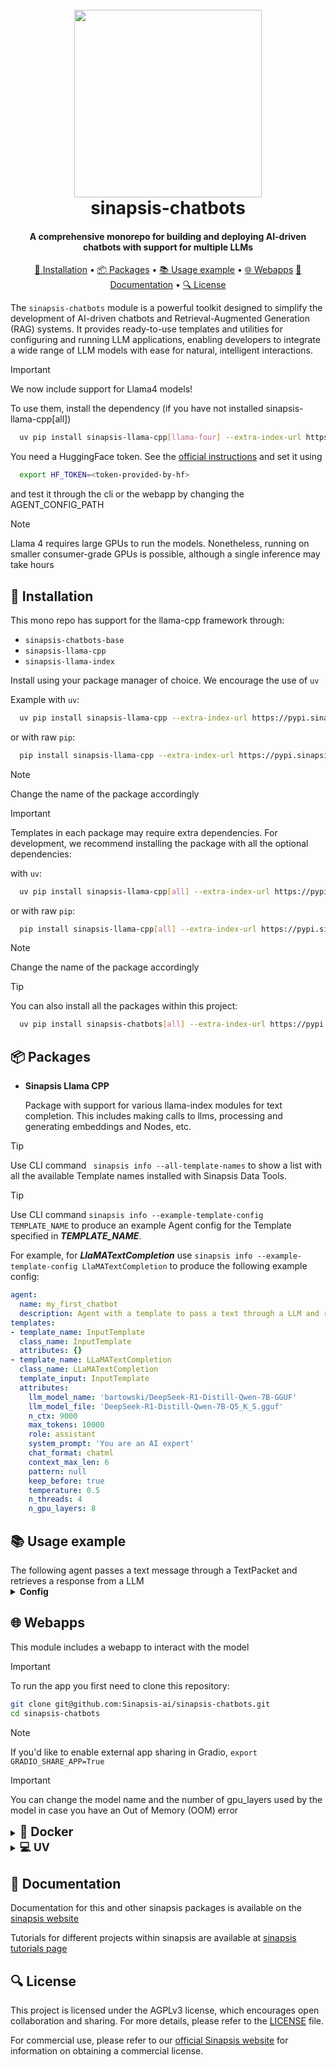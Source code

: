 <h1 align="center">
<br>
<a href="https://sinapsis.tech/">
  <img
    src="https://github.com/Sinapsis-AI/brand-resources/blob/main/sinapsis_logo/4x/logo.png?raw=true"
    alt="" width="300">
</a>
<br>
sinapsis-chatbots
<br>
</h1>

<h4 align="center">A comprehensive monorepo for building and deploying AI-driven chatbots with support for multiple LLMs</h4>

<p align="center">
<a href="#installation">🐍 Installation</a> •
<a href="#packages">📦 Packages</a> •
<a href="#example">📚 Usage example</a> •
<a href="#webapps">🌐 Webapps</a>
<a href="#documentation">📙 Documentation</a> •
<a href="#license">🔍 License</a>
</p>

The `sinapsis-chatbots` module is a powerful toolkit designed to simplify the development of AI-driven chatbots and Retrieval-Augmented Generation (RAG) systems. It provides ready-to-use templates and utilities for configuring and running LLM applications, enabling developers to integrate a wide range of LLM models with ease for natural, intelligent interactions.


> [!IMPORTANT]
> We now include support for Llama4 models!

To use them, install the dependency (if you have not installed sinapsis-llama-cpp[all])
```bash
  uv pip install sinapsis-llama-cpp[llama-four] --extra-index-url https://pypi.sinapsis.tech
```
You need a HuggingFace token. See the [official instructions](https://huggingface.co/docs/hub/security-tokens)
and set it using 
```bash
  export HF_TOKEN=<token-provided-by-hf>
```

and test it through the cli or the webapp by changing the AGENT_CONFIG_PATH

> [!NOTE]
> Llama 4 requires large GPUs to run the models.
> Nonetheless, running on smaller consumer-grade GPUs is possible, although a single inference may take hours
>


<h2 id="installation">🐍 Installation</h2>

This mono repo has support for the  llama-cpp framework through:
* <code>sinapsis-chatbots-base</code>
* <code>sinapsis-llama-cpp</code>
* <code>sinapsis-llama-index</code>


Install using your package manager of choice. We encourage the use of <code>uv</code>

Example with <code>uv</code>:

```bash
  uv pip install sinapsis-llama-cpp --extra-index-url https://pypi.sinapsis.tech
```
 or with raw <code>pip</code>:
```bash
  pip install sinapsis-llama-cpp --extra-index-url https://pypi.sinapsis.tech
```
> [!NOTE]
> Change the name of the package accordingly

> [!IMPORTANT]
> Templates in each package may require extra dependencies. For development, we recommend installing the package with all the optional dependencies:
>

with <code>uv</code>:

```bash
  uv pip install sinapsis-llama-cpp[all] --extra-index-url https://pypi.sinapsis.tech
```
 or with raw <code>pip</code>:
```bash
  pip install sinapsis-llama-cpp[all] --extra-index-url https://pypi.sinapsis.tech
```
> [!NOTE]
> Change the name of the package accordingly

> [!TIP]
> You can also install all the packages within this project:
>
```bash
  uv pip install sinapsis-chatbots[all] --extra-index-url https://pypi.sinapsis.tech
```
<h2 id="packages">📦 Packages</h2>


- **Sinapsis Llama CPP**

    Package with support for various llama-index modules for text completion. This includes
    making calls to llms, processing and generating embeddings and Nodes, etc.



> [!TIP]
> Use CLI command ``` sinapsis info --all-template-names``` to show a list with all the available Template names installed with Sinapsis Data Tools.

> [!TIP]
> Use CLI command ```sinapsis info --example-template-config TEMPLATE_NAME``` to produce an example Agent config for the Template specified in ***TEMPLATE_NAME***.

For example, for ***LlaMATextCompletion*** use ```sinapsis info --example-template-config LlaMATextCompletion``` to produce the following example config:

```yaml
agent:
  name: my_first_chatbot
  description: Agent with a template to pass a text through a LLM and return a response
templates:
- template_name: InputTemplate
  class_name: InputTemplate
  attributes: {}
- template_name: LLaMATextCompletion
  class_name: LLaMATextCompletion
  template_input: InputTemplate
  attributes:
    llm_model_name: 'bartowski/DeepSeek-R1-Distill-Qwen-7B-GGUF'
    llm_model_file: 'DeepSeek-R1-Distill-Qwen-7B-Q5_K_S.gguf'
    n_ctx: 9000
    max_tokens: 10000
    role: assistant
    system_prompt: 'You are an AI expert'
    chat_format: chatml
    context_max_len: 6
    pattern: null
    keep_before: true
    temperature: 0.5
    n_threads: 4
    n_gpu_layers: 8
```

<h2 id="example">📚 Usage example</h2>
The following agent passes a text message through a TextPacket and retrieves a response from a LLM
<details id='usage'><summary><strong><span style="font-size: 1.0em;"> Config</span></strong></summary>

```yaml
agent:
  name: chat_completion
  description: Agent with a chatbot that makes a call to the LLM model using a context uploaded from a file

templates:
- template_name: InputTemplate
  class_name: InputTemplate
  attributes: { }

- template_name: TextInput
  class_name: TextInput
  template_input: InputTemplate
  attributes:
    text: what is AI?
- template_name: LLaMATextCompletion
  class_name: LLaMATextCompletion
  template_input: TextInput
  attributes:
    llm_model_name: bartowski/DeepSeek-R1-Distill-Qwen-7B-GGUF
    llm_model_file: DeepSeek-R1-Distill-Qwen-7B-Q5_K_S.gguf
    n_ctx: 9000
    max_tokens: 10000
    temperature: 0.7
    n_threads: 8
    n_gpu_layers: 29
    chat_format: chatml
    system_prompt : "You are a python and AI agents expert and you provided reasoning behind every answer you give."
    keep_before: True
```
</details>
<h2 id="webapps">🌐 Webapps</h2>

This module includes a webapp to interact with the model

> [!IMPORTANT]
> To run the app you first need to clone this repository:

```bash
git clone git@github.com:Sinapsis-ai/sinapsis-chatbots.git
cd sinapsis-chatbots
```

> [!NOTE]
> If you'd like to enable external app sharing in Gradio, `export GRADIO_SHARE_APP=True`

> [!IMPORTANT]
> You can change the model name and the number of gpu_layers used by the model in case you have an Out of Memory (OOM) error


<details>
<summary id="uv"><strong><span style="font-size: 1.4em;">🐳 Docker</span></strong></summary>

**IMPORTANT** This docker image depends on the sinapsis-nvidia:base image. Please refer to the official [sinapsis](https://github.com/Sinapsis-ai/sinapsis?tab=readme-ov-file#docker) instructions to Build with Docker.

1. **Build the sinapsis-chatbots image**:
```bash
docker compose -f docker/compose.yaml build
```
2. **Start the container**
```bash
docker compose -f docker/compose_apps.yaml up sinapsis-simple-chatbot -d
```
2. Check the status:
```bash
docker logs -f sinapsis-simple-chatbot
```
**NOTE**: You can also deploy the service for the RAG chatbot using
```bash
docker compose -f docker/compose_apps.yaml up sinapsis-rag-chatbot -d
```

3. The logs will display the URL to access the webapp, e.g.,:
```bash
Running on local URL:  http://127.0.0.1:7860
```
**NOTE**: The url may be different, check the logs
4. To stop the app:
```bash
docker compose -f docker/compose_apps.yaml down
```

**To use a different chatbot configuration (e.g. OpenAI-based chat), update the `AGENT_CONFIG_PATH` environmental variable to point to the desired YAML file.**

For example, to use OpenAI chat:
```yaml
environment:
 AGENT_CONFIG_PATH: webapps/configs/openai_simple_chat.yaml
 OPENAI_API_KEY: your_api_key
```

</details>
<details>
<summary><strong><span style="font-size: 1.25em;">💻  UV</span></strong></summary>

1. Export the environment variable to install the python bindings for llama-cpp



```bash
export CMAKE_ARGS="-DGGML_CUDA=on"
export FORCE_CMAKE="1"
```
2. export CUDACXX:
```bash
export CUDACXX=$(command -v nvcc)
```
3. **Create the virtual environment and sync dependencies:**

```bash
uv sync --frozen
```

4. **Install the wheel**:
```bash
uv pip install sinapsis-chatbots[all] --extra-index-url https://pypi.sinapsis.tech
```

5. **Run the webapp**:
```bash
uv run webapps/llama_cpp_simple_chatbot.py
```

**NOTE:** To use OpenAI for the simple chatbot, set your API key and specify the correct configuration file
```bash
export AGENT_CONFIG_PATH=webapps/configs/openai_simple_chat.yaml
export OPENAI_API_KEY=your_api_key
```
and run step 5 again

**NOTE**: You can also deploy the service for the RAG chatbot using

```bash
uv run webapps/llama_index_rag_chatbot.py
```
6. **The terminal will display the URL to access the webapp, e.g.**:

NOTE: The url can be different, check the output of the terminal
```bash
Running on local URL:  http://127.0.0.1:7860
```

</details>


<h2 id="documentation">📙 Documentation</h2>

Documentation for this and other sinapsis packages is available on the [sinapsis website](https://docs.sinapsis.tech/docs)

Tutorials for different projects within sinapsis are available at [sinapsis tutorials page](https://docs.sinapsis.tech/tutorials)


<h2 id="license">🔍 License</h2>

This project is licensed under the AGPLv3 license, which encourages open collaboration and sharing. For more details, please refer to the [LICENSE](LICENSE) file.

For commercial use, please refer to our [official Sinapsis website](https://sinapsis.tech) for information on obtaining a commercial license.






